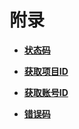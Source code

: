 # 附录<a name="live_03_0027"></a>

-   **[状态码](状态码.md)**  

-   **[获取项目ID](获取项目ID.md)**  

-   **[获取账号ID](获取账号ID.md)**  

-   **[错误码](错误码.md)**  


